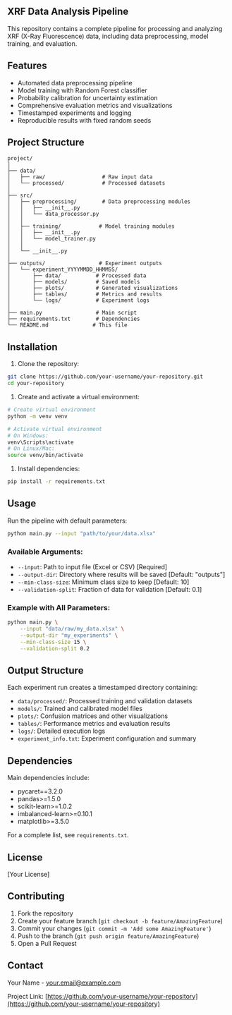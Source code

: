 ## XRF Data Analysis Pipeline

This repository contains a complete pipeline for processing and analyzing XRF (X-Ray Fluorescence) data, including data preprocessing, model training, and evaluation.

## Features

- Automated data preprocessing pipeline
- Model training with Random Forest classifier
- Probability calibration for uncertainty estimation
- Comprehensive evaluation metrics and visualizations
- Timestamped experiments and logging
- Reproducible results with fixed random seeds

## Project Structure

```
project/
│
├── data/
│   ├── raw/                  # Raw input data
│   └── processed/            # Processed datasets
│
├── src/
│   ├── preprocessing/        # Data preprocessing modules
│   │   ├── __init__.py
│   │   └── data_processor.py
│   │
│   ├── training/            # Model training modules
│   │   ├── __init__.py
│   │   └── model_trainer.py
│   │
│   └── __init__.py
│
├── outputs/                 # Experiment outputs
│   └── experiment_YYYYMMDD_HHMMSS/
│       ├── data/           # Processed data
│       ├── models/         # Saved models
│       ├── plots/          # Generated visualizations
│       ├── tables/         # Metrics and results
│       └── logs/           # Experiment logs
│
├── main.py                 # Main script
├── requirements.txt        # Dependencies
└── README.md              # This file
```

## Installation

1. Clone the repository:
```bash
git clone https://github.com/your-username/your-repository.git
cd your-repository
```

1. Create and activate a virtual environment:
```bash
# Create virtual environment
python -m venv venv

# Activate virtual environment
# On Windows:
venv\Scripts\activate
# On Linux/Mac:
source venv/bin/activate
```

1. Install dependencies:
```bash
pip install -r requirements.txt
```

## Usage

Run the pipeline with default parameters:
```bash
python main.py --input "path/to/your/data.xlsx"
```

### Available Arguments:

- `--input`: Path to input file (Excel or CSV) [Required]
- `--output-dir`: Directory where results will be saved [Default: "outputs"]
- `--min-class-size`: Minimum class size to keep [Default: 10]
- `--validation-split`: Fraction of data for validation [Default: 0.1]

### Example with All Parameters:

```bash
python main.py \
    --input "data/raw/my_data.xlsx" \
    --output-dir "my_experiments" \
    --min-class-size 15 \
    --validation-split 0.2
```

## Output Structure

Each experiment run creates a timestamped directory containing:

- `data/processed/`: Processed training and validation datasets
- `models/`: Trained and calibrated model files
- `plots/`: Confusion matrices and other visualizations
- `tables/`: Performance metrics and evaluation results
- `logs/`: Detailed execution logs
- `experiment_info.txt`: Experiment configuration and summary

## Dependencies

Main dependencies include:
- pycaret==3.2.0
- pandas>=1.5.0
- scikit-learn>=1.0.2
- imbalanced-learn>=0.10.1
- matplotlib>=3.5.0

For a complete list, see `requirements.txt`.

## License

[Your License]

## Contributing

1. Fork the repository
2. Create your feature branch (`git checkout -b feature/AmazingFeature`)
3. Commit your changes (`git commit -m 'Add some AmazingFeature'`)
4. Push to the branch (`git push origin feature/AmazingFeature`)
5. Open a Pull Request

## Contact

Your Name - your.email@example.com

Project Link: [https://github.com/your-username/your-repository](https://github.com/your-username/your-repository)
